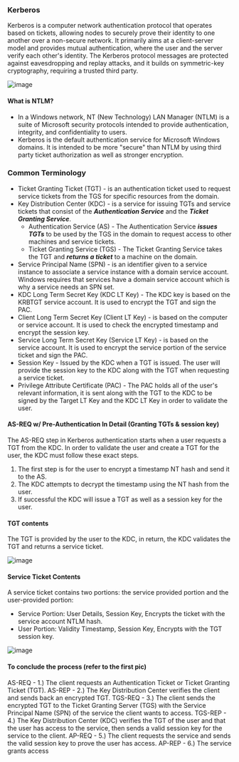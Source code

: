 ### Kerberos
Kerberos is a computer network authentication protocol that operates based on tickets, allowing nodes to securely prove their identity to one another over a non-secure network. It primarily aims at a client-server model and provides mutual authentication, where the user and the server verify each other's identity. The Kerberos protocol messages are protected against eavesdropping and replay attacks, and it builds on symmetric-key cryptography, requiring a trusted third party.

![image](https://github.com/Darwish-md/TryHackMe/assets/72353586/c663e508-6a37-4b75-86cc-9e384233169a)

#### What is NTLM?
- In a Windows network, NT (New Technology) LAN Manager (NTLM) is a suite of Microsoft security protocols intended to provide authentication, integrity, and confidentiality to users.
- Kerberos is the default authentication service for Microsoft Windows domains. It is intended to be more "secure" than NTLM by using third party ticket authorization as well as stronger encryption.

### Common Terminology
- Ticket Granting Ticket (TGT) - is an authentication ticket used to request service tickets from the TGS for specific resources from the domain.
- Key Distribution Center (KDC) - is a service for issuing TGTs and service tickets that consist of the ***Authentication Service*** and the ***Ticket Granting Service***.
  - Authentication Service (AS) - The Authentication Service ***issues TGTs*** to be used by the TGS in the domain to request access to other machines and service tickets.
  - Ticket Granting Service (TGS) - The Ticket Granting Service takes the TGT and ***returns a ticket*** to a machine on the domain.
- Service Principal Name (SPN) - is an identifier given to a service instance to associate a service instance with a domain service account. Windows requires that services have a domain service account which is why a service needs an SPN set.
- KDC Long Term Secret Key (KDC LT Key) - The KDC key is based on the KRBTGT service account. It is used to encrypt the TGT and sign the PAC.
- Client Long Term Secret Key (Client LT Key) - is based on the computer or service account. It is used to check the encrypted timestamp and encrypt the session key.
- Service Long Term Secret Key (Service LT Key) - is based on the service account. It is used to encrypt the service portion of the service ticket and sign the PAC.
- Session Key - Issued by the KDC when a TGT is issued. The user will provide the session key to the KDC along with the TGT when requesting a service ticket.
- Privilege Attribute Certificate (PAC) - The PAC holds all of the user's relevant information, it is sent along with the TGT to the KDC to be signed by the Target LT Key and the KDC LT Key in order to validate the user.

#### AS-REQ w/ Pre-Authentication In Detail (Granting TGTs & session key)
The AS-REQ step in Kerberos authentication starts when a user requests a TGT from the KDC. In order to validate the user and create a TGT for the user, the KDC must follow these exact steps. 
1. The first step is for the user to encrypt a timestamp NT hash and send it to the AS.
2. The KDC attempts to decrypt the timestamp using the NT hash from the user.
3. If successful the KDC will issue a TGT as well as a session key for the user.

#### TGT contents
The TGT is provided by the user to the KDC, in return, the KDC validates the TGT and returns a service ticket.

![image](https://github.com/Darwish-md/TryHackMe/assets/72353586/15b3c71a-ef35-4ed4-8ae6-589b314f06c3)

#### Service Ticket Contents 
A service ticket contains two portions: the service provided portion and the user-provided portion:
- Service Portion: User Details, Session Key, Encrypts the ticket with the service account NTLM hash.
- User Portion: Validity Timestamp, Session Key, Encrypts with the TGT session key.

![image](https://github.com/Darwish-md/TryHackMe/assets/72353586/189bcb9c-3ade-4481-adf9-18db7ac583e5)

#### To conclude the process (refer to the first pic)
AS-REQ - 1.) The client requests an Authentication Ticket or Ticket Granting Ticket (TGT).
AS-REP - 2.) The Key Distribution Center verifies the client and sends back an encrypted TGT.
TGS-REQ - 3.) The client sends the encrypted TGT to the Ticket Granting Server (TGS) with the Service Principal Name (SPN) of the service the client wants to access.
TGS-REP - 4.) The Key Distribution Center (KDC) verifies the TGT of the user and that the user has access to the service, then sends a valid session key for the service to the client.
AP-REQ - 5.) The client requests the service and sends the valid session key to prove the user has access.
AP-REP - 6.) The service grants access
